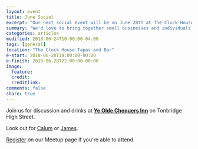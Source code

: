 ```yaml
---
layout: event
title: June Social
excerpt: "Our next social event will be on June 28th at The Clock House Tapas and Bar"
summary: "We'd love to bring together small businesses and individuals throughout Tonbridge looking to chat about all aspects of their digital strategy. Whether you're working in technology, the Web or a complete novice/outsider looking for advice then please come along."
categories: articles
modified: 2018-06-24T10:00:00-04:00
tags: [general]
location: "The Clock House Tapas and Bar"
e-start: 2018-06-28T19:00:00-00:00
e-finish: 2018-06-28T22:00:00-00:00
image:
  feature:
  credit:
  creditlink:
comments: false
share: true
---
```

Join us for discussion and drinks at **[Ye Olde Chequers Inn](https://www.facebook.com/TheClockHouseTonbridge/)** on Tonbridge High Street.

Look out for [Calum](https://calumryan.com) or [James](https://twitter.com/shutdownscanner).

[Register](https://www.meetup.com/Tonbridge-Digital/events/251991570/) on our Meetup page if you're able to attend.
